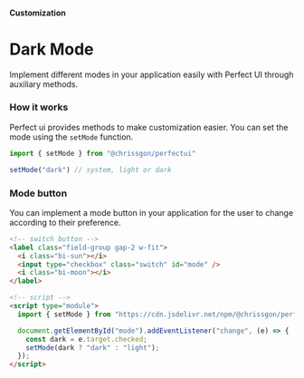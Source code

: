 #### Customization

# Dark Mode

Implement different modes in your application easily with Perfect UI through auxiliary methods.

### How it works

Perfect ui provides methods to make customization easier. You can set the mode using the `setMode` function.

``` ts
import { setMode } from "@chrissgon/perfectui"

setMode("dark") // system, light or dark
```

### Mode button

You can implement a mode button in your application for the user to change according to their preference.

``` html
<!-- switch button -->
<label class="field-group gap-2 w-fit">
  <i class="bi-sun"></i>
  <input type="checkbox" class="switch" id="mode" />
  <i class="bi-moon"></i>
</label>

<!-- script -->
<script type="module">
  import { setMode } from "https://cdn.jsdelivr.net/npm/@chrissgon/perfectui@latest/dist/perfectui.js";

  document.getElementById("mode").addEventListener("change", (e) => {
    const dark = e.target.checked;
    setMode(dark ? "dark" : "light");
  });
</script>
```